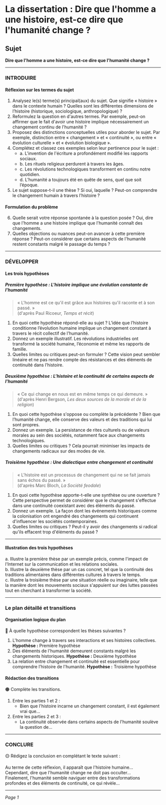 # La dissertation : Dire que l'homme a une histoire, est-ce dire que l'humanité change ?

## Sujet
**Dire que l'homme a une histoire, est-ce dire que l'humanité change ?**

---

### INTRODUIRE

#### Réflexion sur les termes du sujet

1. Analysez le(s) terme(s) principal(aux) du sujet. Que signifie « histoire » dans le contexte humain ? Quelles sont les différentes dimensions de l’histoire (historique, sociologique, anthropologique) ?
2. Reformulez la question en d'autres termes. Par exemple, peut-on affirmer que le fait d'avoir une histoire implique nécessairement un changement continu de l'humanité ?
3. Proposez des distinctions conceptuelles utiles pour aborder le sujet. Par exemple, distinction entre « changement » et « continuité », ou entre « évolution culturelle » et « évolution biologique ».
4. Complétez et classez ces exemples selon leur pertinence pour le sujet :
   - a. L'invention de l'écriture a profondément modifié les rapports sociaux.
   - b. Les rituels religieux perdurent à travers les âges.
   - c. Les révolutions technologiques transforment en continu notre quotidien.
   - d. L’humanité a toujours été en quête de sens, quel que soit l’époque.
5. Le sujet suppose-t-il une thèse ? Si oui, laquelle ? Peut-on comprendre le changement humain à travers l’histoire ?

#### Formulation du problème

6. Quelle serait votre réponse spontanée à la question posée ? Oui, dire que l'homme a une histoire implique que l'humanité connaît des changements.
7. Quelles objections ou nuances peut-on avancer à cette première réponse ? Peut-on considérer que certains aspects de l'humanité restent constants malgré le passage du temps ? 

---

### DÉVELOPPER

#### Les trois hypothèses

##### Première hypothèse : L'histoire implique une évolution constante de l'humanité

> « L'homme est ce qu'il est grâce aux histoires qu'il raconte et à son passé. »  
> (d'après Paul Ricoeur, *Temps et récit*)

1. En quoi cette hypothèse répond-elle au sujet ? L’idée que l’histoire conditionne l’évolution humaine implique un changement constant à travers le récit collectif de l’humanité.
2. Donnez un exemple illustratif. Les révolutions industrielles ont transformé la société humaine, l’économie et même les rapports de famille.
3. Quelles limites ou critiques peut-on formuler ? Cette vision peut sembler linéaire et ne pas rendre compte des résistances et des éléments de continuité dans l’histoire.

##### Deuxième hypothèse : L’histoire et la continuité de certains aspects de l'humanité

> « Ce qui change en nous est en même temps ce qui demeure. »  
> (d'après Henri Bergson, *Les deux sources de la morale et de la religion*)

1. En quoi cette hypothèse s'oppose ou complète la précédente ? Bien que l’humanité change, elle conserve des valeurs et des traditions qui lui sont propres.
2. Donnez un exemple. La persistance de rites culturels ou de valeurs morales au sein des sociétés, notamment face aux changements technologiques.
3. Quelles limites ou critiques ? Cela pourrait minimiser les impacts de changements radicaux sur des modes de vie.

##### Troisième hypothèse : Une dialectique entre changement et continuité

> « L'histoire est un processus de changement qui ne se fait jamais sans échos du passé. »  
> (d'après Marc Bloch, *La Société feodale*)

1. En quoi cette hypothèse apporte-t-elle une synthèse ou une ouverture ? Cette perspective permet de considérer que le changement s'effectue dans une continuité coexistant avec des éléments du passé.
2. Donnez un exemple. La façon dont les événements historiques comme la colonisation ont engendré des changements qui continuent d'influencer les sociétés contemporaines.
3. Quelles limites ou critiques ? Peut-il y avoir des changements si radical qu'ils effacent trop d'éléments du passé ?

---

#### Illustration des trois hypothèses

a. Illustre la première thèse par un exemple précis, comme l'impact de l'Internet sur la communication et les relations sociales.  
b. Illustre la deuxième thèse par un cas concret, tel que la continuité des traditions alimentaires dans différentes cultures à travers le temps.  
c. Illustre la troisième thèse par une situation réelle ou imaginaire, telle que la manière dont les mouvements sociaux s'appuient sur des luttes passées tout en cherchant à transformer la société.

---

### Le plan détaillé et transitions

#### Organisation logique du plan

🔴 À quelle hypothèse correspondent les thèses suivantes ?

1. L'homme change à travers ses interactions et ses histoires collectives. **Hypothèse :** Première hypothèse
2. Des éléments de l'humanité demeurent constants malgré les changements historiques. **Hypothèse :** Deuxième hypothèse
3. La relation entre changement et continuité est essentielle pour comprendre l’histoire de l'humanité. **Hypothèse :** Troisième hypothèse

#### Rédaction des transitions

🟠 Complète les transitions.

1. Entre les parties 1 et 2 :  
   - Bien que l'histoire incarne un changement constant, il est également vrai que...
2. Entre les parties 2 et 3 :  
   - La continuité observée dans certains aspects de l'humanité soulève la question de...

---

### CONCLURE

🟡 Rédigez la conclusion en complétant le texte suivant :

Au terme de cette réflexion, il apparaît que l'histoire humaine...  
Cependant, dire que l'humanité change ne doit pas occulter...  
Finalement, l'humanité semble naviguer entre des transformations profondes et des éléments de continuité, ce qui révèle... 

--- 

*Page 1*
